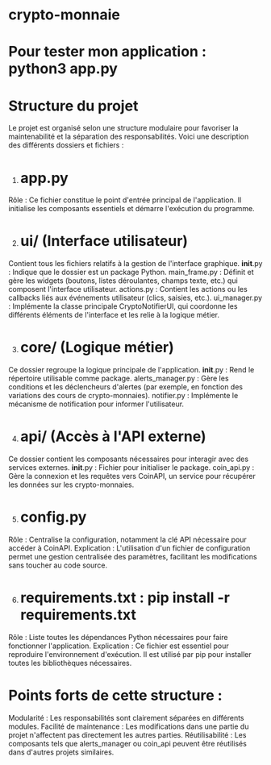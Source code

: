 # crypto-monnaie

# Pour tester mon application : python3 app.py


# Structure du projet
Le projet est organisé selon une structure modulaire pour favoriser la maintenabilité et la séparation des responsabilités. Voici une description des différents dossiers et fichiers :

1. # app.py
Rôle : Ce fichier constitue le point d'entrée principal de l'application. Il initialise les composants essentiels et démarre l'exécution du programme.

2.  # ui/ (Interface utilisateur)
Contient tous les fichiers relatifs à la gestion de l'interface graphique.
__init__.py : Indique que le dossier est un package Python.
main_frame.py : Définit et gère les widgets (boutons, listes déroulantes, champs texte, etc.) qui composent l'interface utilisateur.
actions.py : Contient les actions ou les callbacks liés aux événements utilisateur (clics, saisies, etc.).
ui_manager.py : Implémente la classe principale CryptoNotifierUI, qui coordonne les différents éléments de l'interface et les relie à la logique métier.

3. # core/ (Logique métier)
Ce dossier regroupe la logique principale de l'application.
__init__.py : Rend le répertoire utilisable comme package.
alerts_manager.py : Gère les conditions et les déclencheurs d'alertes (par exemple, en fonction des variations des cours de crypto-monnaies).
notifier.py : Implémente le mécanisme de notification pour informer l'utilisateur.

4. # api/ (Accès à l'API externe)
Ce dossier contient les composants nécessaires pour interagir avec des services externes.
__init__.py : Fichier pour initialiser le package.
coin_api.py : Gère la connexion et les requêtes vers CoinAPI, un service pour récupérer les données sur les crypto-monnaies.

5. # config.py
Rôle : Centralise la configuration, notamment la clé API nécessaire pour accéder à CoinAPI.
Explication : L'utilisation d'un fichier de configuration permet une gestion centralisée des paramètres, facilitant les modifications sans toucher au code source.

6. # requirements.txt : pip install -r requirements.txt
Rôle : Liste toutes les dépendances Python nécessaires pour faire fonctionner l'application.
Explication : Ce fichier est essentiel pour reproduire l'environnement d'exécution. Il est utilisé par pip pour installer toutes les bibliothèques nécessaires.

# Points forts de cette structure :
Modularité : Les responsabilités sont clairement séparées en différents modules.
Facilité de maintenance : Les modifications dans une partie du projet n'affectent pas directement les autres parties.
Réutilisabilité : Les composants tels que alerts_manager ou coin_api peuvent être réutilisés dans d'autres projets similaires.